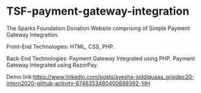 # TSF-payment-gateway-integration
The Sparks Foundation Donation Website comprising of Simple Payment Gateway Integration.

Front-End Technologies: HTML, CSS, PHP.

Back-End Technologies: Payment Gateway Integrated using PHP. Payment Gateway Integrated using RazorPay.

Demo link:https://www.linkedin.com/posts/ayesha-siddiquaaa_gripdec20-intern2020-github-activity-6746353480400699392-1jIH



     
